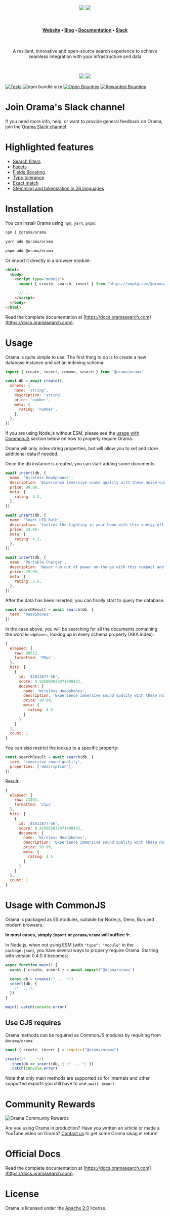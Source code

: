 <p align="center">
  <img src="/misc/readme/orama-readme_logo-dark.png#gh-dark-mode-only" />
  <img src="/misc/readme/orama-readme_logo-light.png#gh-light-mode-only" />
</p>
<br />
<h4 align="center">
  <a href="https://oramasearch.com?utm_source=github">Website</a> •
  <a href="https://oramasearch.com/blog?utm_source=github">Blog</a> •
  <a href="https://docs.oramasearch.com?utm_source=github">Documentation</a> •
  <a href="https://orama.to/slack">Slack</a>
</h4>
<br />
<p align="center">
  A resilient, innovative and open-source search experience to achieve <br />
  seamless integration with your infrastructure and data
</p>
<br />
<p align="center">
  <img src="/misc/readme/orama-readme_runs-dark.png#gh-dark-mode-only" />
  <img src="/misc/readme/orama-readme_runs-light.png#gh-light-mode-only" />
</p>

[![Tests](https://github.com/oramasearch/orama/actions/workflows/turbo.yml/badge.svg)](https://github.com/oramasearch/orama/actions/workflows/turbo.yml)
![npm bundle size](https://img.shields.io/bundlephobia/minzip/%40orama%2Forama?label=Bundle%20Size&link=https%3A%2F%2Fbundlephobia.com%2Fpackage%2F%40orama%2Forama%40latest)
[![Open Bounties](https://img.shields.io/endpoint?url=https%3A%2F%2Fconsole.algora.io%2Fapi%2Fshields%2Foramasearch%2Fbounties%3Fstatus%3Dopen)](https://console.algora.io/org/oramasearch/bounties?status=open)
[![Rewarded Bounties](https://img.shields.io/endpoint?url=https%3A%2F%2Fconsole.algora.io%2Fapi%2Fshields%2Foramasearch%2Fbounties%3Fstatus%3Dcompleted)](https://console.algora.io/org/oramasearch/bounties?status=completed)

# Join Orama's Slack channel

If you need more info, help, or want to provide general feedback on Orama, join
the
[Orama Slack channel](https://join.slack.com/t/orama-community/shared_invite/zt-1gzvj0mmt-yJhJ6pnrSGuwqPmPx9uO5Q)

# Highlighted features

- [Search filters](https://docs.oramasearch.com/usage/search/filters)
- [Facets](https://docs.oramasearch.com/usage/search/facets)
- [Fields Boosting](https://docs.oramasearch.com/usage/search/fields-boosting)
- [Typo tolerance](https://docs.oramasearch.com/usage/search/introduction#typo-tolerance)
- [Exact match](https://docs.oramasearch.com/usage/search/introduction#exact-match)
- [Stemming and tokenization in 26 languages](https://docs.oramasearch.com/text-analysis/stemming)

# Installation

You can install Orama using `npm`, `yarn`, `pnpm`:

```sh
npm i @orama/orama
```

```sh
yarn add @orama/orama
```

```sh
pnpm add @orama/orama
```

Or import it directly in a browser module:

```html
<html>
  <body>
    <script type="module">
      import { create, search, insert } from 'https://unpkg.com/@orama/orama@latest/dist/index.js'

      // ...
    </script>
  </body>
</html>
```

Read the complete documentation at [https://docs.oramasearch.com](https://docs.oramasearch.com).

# Usage

Orama is quite simple to use. The first thing to do is to create a new database
instance and set an indexing schema:

```js
import { create, insert, remove, search } from '@orama/orama'

const db = await create({
  schema: {
    name: 'string',
    description: 'string',
    price: 'number',
    meta: {
      rating: 'number',
    },
  },
})
```

If you are using Node.js without ESM, please see the [usage with CommonJS](#usage-with-commonjs) section below on how to properly require Orama.

Orama will only index string properties, but will allow you to set and store
additional data if needed.

Once the db instance is created, you can start adding some documents:

```js
await insert(db, {
  name: 'Wireless Headphones',
  description: 'Experience immersive sound quality with these noise-cancelling wireless headphones.',
  price: 99.99,
  meta: {
    rating: 4.5,
  },
})

await insert(db, {
  name: 'Smart LED Bulb',
  description: 'Control the lighting in your home with this energy-efficient smart LED bulb, compatible with most smart home systems.',
  price: 24.99,
  meta: {
    rating: 4.3,
  },
})

await insert(db, {
  name: 'Portable Charger',
  description: 'Never run out of power on-the-go with this compact and fast-charging portable charger for your devices.',
  price: 29.99,
  meta: {
    rating: 3.6,
  },
})
```

After the data has been inserted, you can finally start to query the database.

```js
const searchResult = await search(db, {
  term: 'headphones',
})
```

In the case above, you will be searching for all the documents containing the
word `headphones`, looking up in every schema property (AKA index):

```js
{
  elapsed: {
    raw: 99512,
    formatted: '99μs',
  },
  hits: [
    {
      id: '41013877-56',
      score: 0.925085832971998432,
      document: {
        name: 'Wireless Headphones',
        description: 'Experience immersive sound quality with these noise-cancelling wireless headphones.',
        price: 99.99,
        meta: {
          rating: 4.5
        }
      }
    }
  ],
  count: 1
}
```

You can also restrict the lookup to a specific property:

```js
const searchResult = await search(db, {
  term: 'immersive sound quality',
  properties: ['description'],
})
```

Result:

```js
{
  elapsed: {
    raw: 21492,
    formatted: '21μs',
  },
  hits: [
    {
      id: '41013877-56',
      score: 0.925085832971998432,
      document: {
        name: 'Wireless Headphones',
        description: 'Experience immersive sound quality with these noise-cancelling wireless headphones.',
        price: 99.99,
        meta: {
          rating: 4.5
        }
      }
    }
  ],
  count: 1
}
```

# Usage with CommonJS

Orama is packaged as ES modules, suitable for Node.js, Deno, Bun and modern browsers.

**In most cases, simply `import` or `@orama/orama` will suffice ✨.**

In Node.js, when not using ESM (with `"type": "module"` in the `package.json`), you have several ways to properly require Orama.
Starting with version 0.4.0 it becomes:

```js
async function main() {
  const { create, insert } = await import('@orama/orama')

  const db = create(/* ... */)
  insert(db, {
    /* ... */
  })
}

main().catch(console.error)
```

## Use CJS requires

Orama methods can be required as CommonJS modules by requiring from `@orama/orama`.

```js
const { create, insert } = require("@orama/orama")

create(/* ... */)
  .then(db => insert(db, { /* ... */ })
  .catch(console.error)
```

Note that only main methods are supported so for internals and other supported exports you still have to use `await import`.

# Community Rewards

![Orama Community Rewards](https://raw.githubusercontent.com/oramasearch/orama/main/misc/readme/community-rewards.png)

Are you using Orama in production? Have you written an article or made a YouTube video on Orama? [Contact us](mailto:info@oramasearch.com) to get some Orama swag in return!

# Official Docs

Read the complete documentation at [https://docs.oramasearch.com](https://docs.oramasearch.com).

# License

Orama is licensed under the [Apache 2.0](/LICENSE.md) license.
